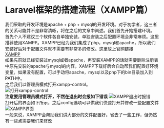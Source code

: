 # Laravel框架的搭建流程（XAMPP篇）
我们采取的开发环境是apache + php + mysql的开发环境。对于初学者，这三者的关系可能并不是非常清晰，将在之后的文章中阐述。我们首先开始搭建环境。
首先个人不建议三个软件各自单独安装，单独安装之后配置环境会非常麻烦。这里推荐使用XAMPP。XAMPP已经为我们集成了php，mysql和apache，所以我们安装好后对于配置文件就不需要有非常多的修改。这里放上官网链接  
[XAMPP](https://www.apachefriends.org/zh_cn/index.html)  
如果先前就已经安装过mysql或者apache，再安装XAMPP的话就需要删除注册表中原先安装的apache与mysql的内容。XAMPP下载好后会自动帮我们配置好环境变量，如果没有配置，可以手动将apache，mysql以及php下的bin目录加入到PATH中。  
之后我们以管理员模式打开xampp-control。  
![打开xampp-control](../photos/2.png)  
**注意要用管理员模式打开，不然在退出时会报如下错误**
![XAMPP退出时报错](../photos/3.png)  
打开后的界面如下所示，之后config选项可以供我们快速打开并修改一些配置文件  
![XAMPP界面](../photos/4.png)  
一般来说，XAMPP会帮助我们讲大部分的文件配置好，省去了一些工作，但仍然有一些点需要我们来修改



